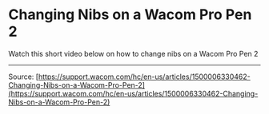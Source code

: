 # Changing Nibs on a Wacom Pro Pen 2

Watch this short video below on how to change nibs on a Wacom Pro Pen 2

---
Source: [https://support.wacom.com/hc/en-us/articles/1500006330462-Changing-Nibs-on-a-Wacom-Pro-Pen-2](https://support.wacom.com/hc/en-us/articles/1500006330462-Changing-Nibs-on-a-Wacom-Pro-Pen-2)
